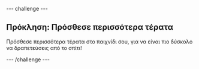 \--- challenge \---

## Πρόκληση: Πρόσθεσε περισσότερα τέρατα

Πρόσθεσε περισσότερα τέρατα στο παιχνίδι σου, για να είναι πιο δύσκολο να δραπετεύσεις από το σπίτι!

\--- /challenge \---